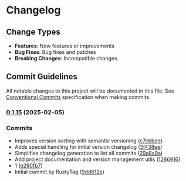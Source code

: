 # Changelog

## Change Types

- **Features**: New features or improvements
- **Bug Fixes**: Bug fixes and patches
- **Breaking Changes**: Incompatible changes

## Commit Guidelines

All notable changes to this project will be documented in this file. See [Conventional Commits](https://www.conventionalcommits.org/) specification when making commits.

### [0.1.15](https://github.com/sichang824/RustyTag/commits/v0.1.15) (2025-02-05)

### Commits

* Improves version sorting with semantic versioning ([c7cbbde](https://github.com/sichang824/RustyTag/commit/c7cbbdedf9df728dc2f81c39d4c4bcf64ffd7d1f))
* Adds special handling for initial version changelog ([3f438ee](https://github.com/sichang824/RustyTag/commit/3f438ee5ff370c8ebb17df74dc7a341a5531b06d))
* Simplifies changelog generation to list all commits ([29a8a9a](https://github.com/sichang824/RustyTag/commit/29a8a9a29f12fd1fa39fa49dc2366c7ed427dee4))
* Add project documentation and version management utils ([1286916](https://github.com/sichang824/RustyTag/commit/1286916acf4bc4ef9809f27656a4b7857adc640c))
* 1 ([e290fb7](https://github.com/sichang824/RustyTag/commit/e290fb74bb2c154fa9743fdb96ae083db0ff2609))
* Initial commit by RustyTag ([9dd612e](https://github.com/sichang824/RustyTag/commit/9dd612eb0f06f5628537721e32c619adff247198))

